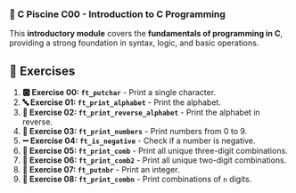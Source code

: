 
### **🚀 C Piscine C00 - Introduction to C Programming**

This **introductory module** covers the **fundamentals of programming in C**, providing a strong foundation in syntax, logic, and basic operations.

## 📝 Exercises

1. **🅾️ Exercise 00: `ft_putchar`** - Print a single character.
2. **🔤 Exercise 01: `ft_print_alphabet`** - Print the alphabet.
3. **🔄 Exercise 02: `ft_print_reverse_alphabet`** - Print the alphabet in reverse.
4. **🔢 Exercise 03: `ft_print_numbers`** - Print numbers from 0 to 9.
5. **➖ Exercise 04: `ft_is_negative`** - Check if a number is negative.
6. **🔢 Exercise 05: `ft_print_comb`** - Print all unique three-digit combinations.
7. **🔢 Exercise 06: `ft_print_comb2`** - Print all unique two-digit combinations.
8. **🔢 Exercise 07: `ft_putnbr`** - Print an integer.
9. **🔢 Exercise 08: `ft_print_combn`** - Print combinations of `n` digits.

